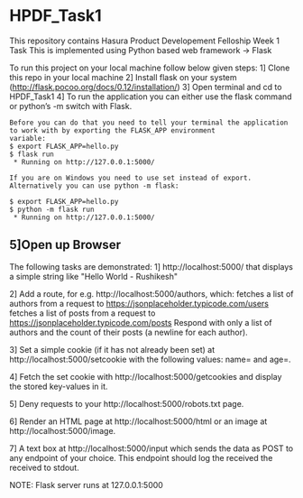 # HPDF_Task1
This repository contains Hasura Product Developement Felloship Week 1 Task
This is implemented using Python based web framework -> Flask

To run this project on your local machine follow below given steps:
1] Clone this repo in your local machine
2] Install flask on your system (http://flask.pocoo.org/docs/0.12/installation/)
3] Open terminal and cd to HPDF_Task1
4] To run the application you can either use the flask command or python’s -m switch with Flask. 
    
    Before you can do that you need to tell your terminal the application to work with by exporting the FLASK_APP environment                          variable:
    $ export FLASK_APP=hello.py
    $ flask run
     * Running on http://127.0.0.1:5000/

    If you are on Windows you need to use set instead of export.
    Alternatively you can use python -m flask:

    $ export FLASK_APP=hello.py
    $ python -m flask run
     * Running on http://127.0.0.1:5000/
5]Open up Browser
-------------------------------------------------------------------------------------------------------------------------------

The following tasks are demonstrated:
1] http://localhost:5000/ that displays a simple string like "Hello World - Rushikesh"

2] Add a route, for e.g. http://localhost:5000/authors, which:
fetches a list of authors from a request to https://jsonplaceholder.typicode.com/users
fetches a list of posts from a request to https://jsonplaceholder.typicode.com/posts
Respond with only a list of authors and the count of their posts (a newline for each author).

3] Set a simple cookie (if it has not already been set) at http://localhost:5000/setcookie with the following values: 
name=<your-first-name> and age=<your-age>.

4] Fetch the set cookie with http://localhost:5000/getcookies and display the stored key-values in it.

5] Deny requests to your http://localhost:5000/robots.txt page. 

6] Render an HTML page at http://localhost:5000/html or an image at http://localhost:5000/image.

7] A text box at http://localhost:5000/input which sends the data as POST to any endpoint of your choice. This endpoint should log the received the received to stdout.
    
NOTE: Flask server runs at 127.0.0.1:5000
